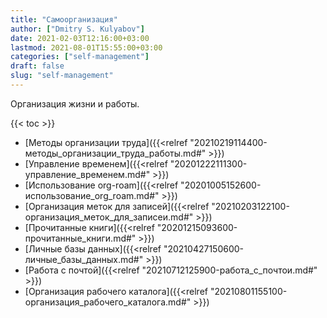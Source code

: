 ```yaml
---
title: "Самоорганизация"
author: ["Dmitry S. Kulyabov"]
date: 2021-02-03T12:16:00+03:00
lastmod: 2021-08-01T15:55:00+03:00
categories: ["self-management"]
draft: false
slug: "self-management"
---
```


Организация жизни и работы.

<!--more-->

{{< toc >}}

-   [Методы организации труда]({{<relref "20210219114400-методы_организации_труда_работы.md#" >}})
-   [Управление временем]({{<relref "20201222111300-управление_временем.md#" >}})
-   [Использование org-roam]({{<relref "20201005152600-использование_org_roam.md#" >}})
-   [Организация меток для записей]({{<relref "20210203122100-организация_меток_для_записеи.md#" >}})
-   [Прочитанные книги]({{<relref "20201215093600-прочитанные_книги.md#" >}})
-   [Личные базы данных]({{<relref "20210427150600-личные_базы_данных.md#" >}})
-   [Работа с почтой]({{<relref "20210712125900-работа_с_почтои.md#" >}})
-   [Организация рабочего каталога]({{<relref "20210801155100-организация_рабочего_каталога.md#" >}})
